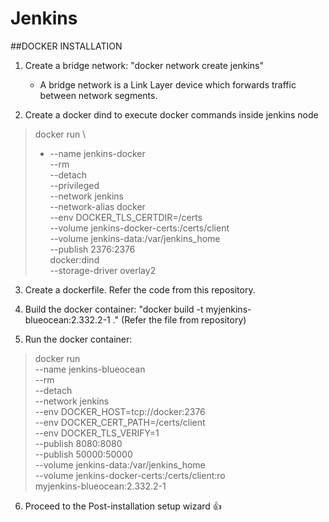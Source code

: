 # Jenkins

##DOCKER INSTALLATION

1. Create a bridge network: "docker network create jenkins"
   - A bridge network is a Link Layer device which forwards traffic between network segments.

2. Create a docker dind to execute docker commands inside jenkins node
   
 >  docker run \
 > -  --name jenkins-docker \
 >   --rm \
 >   --detach \
 >   --privileged \
 >   --network jenkins \
 >   --network-alias docker \
 >   --env DOCKER_TLS_CERTDIR=/certs \
 >   --volume jenkins-docker-certs:/certs/client \
 >   --volume jenkins-data:/var/jenkins_home \
 >   --publish 2376:2376 \
 >   docker:dind \
 >   --storage-driver overlay2

3. Create a dockerfile. Refer the code from this repository.

4. Build the docker container: "docker build -t myjenkins-blueocean:2.332.2-1 ." (Refer the file from repository)

5. Run the docker container:

 > docker run \
 >   --name jenkins-blueocean \
 >   --rm \
 >   --detach \
 >   --network jenkins \
 >   --env DOCKER_HOST=tcp://docker:2376 \
 >   --env DOCKER_CERT_PATH=/certs/client \
 >   --env DOCKER_TLS_VERIFY=1 \
 >   --publish 8080:8080 \
 >   --publish 50000:50000 \
 >   --volume jenkins-data:/var/jenkins_home \
 >   --volume jenkins-docker-certs:/certs/client:ro \
 >   myjenkins-blueocean:2.332.2-1

6. Proceed to the Post-installation setup wizard :+1:
